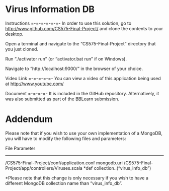 Virus Information DB
====================

Instructions
=-=-=-=-=-=-
In order to use this solution, go to http://www.github.com/CS575-Final-Project/ and clone the contents to your desktop.

Open a terminal and navigate to the “CS575-Final-Project” directory that you just cloned.  

Run “./activator run” (or “activator.bat run” if on Windows).

Navigate to “http://localhost:9000/“ in the browser of your choice.

Video Link
=-=-=-=-=-
You can view a video of this application being used at http://www.youtube.com/<insert-link-here>

Document
=-=-=-=-
It is included in the GitHub repository.  Alternatively, it was also submitted as part of the BBLearn submission.

Addendum
========
Please note that if you wish to use your own implementation of a MongoDB, you will have to modify the following files and parameters: 

File					     		Parameter
----					     		---------
/CS575-Final-Project/conf/application.conf   		mongodb.uri
/CS575-Final-Project/app/controllers/Viruses.scala	*def collection..(“virus_info_db”)

*Please note that this change is only necessary if you wish to have a different MongoDB collection name than “virus_info_db”.